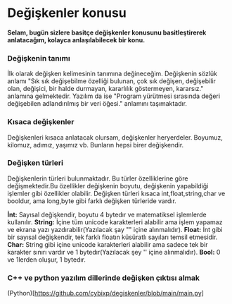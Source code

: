 # Değişkenler konusu
**Selam, bugün sizlere basitçe değişkenler konusunu basitleştirerek anlatacağım, kolayca anlaşılabilecek bir konu.**

### Değişkenin tanımı
İlk olarak değişken kelimesinin tanımına değineceğim.
Değişkenin sözlük anlamı "Sık sık değişebilme özelliği bulunan, çok sık değişen, değişebilir olan, değişici, bir halde durmayan, kararlılık göstermeyen, kararsız." anlamına gelmektedir.
Yazılım da ise "Program yürütmesi sırasında değeri değişebilen adlandırılmış bir veri öğesi." anlamını taşımaktadır.

### Kısaca değişkenler
Değişkenleri kısaca anlatacak olursam, değişkenler heryerdeler.
Boyumuz, kilomuz, adımız, yaşımız vb.
Bunların hepsi birer değişkendir.

### Değişken türleri
Değişkenlerin türleri bulunmaktadır.
Bu türler özelliklerine göre değişmektedir.Bu özellikler değişkenin boyutu, değişkenin yapabildiği işlemler gibi özellikler olabilir.
Değişken türleri kısaca int,float,string,char ve booldur, ama long,byte gibi farklı değişken türleride vardır.

**İnt:** Sayısal değişkendir, boyutu 4 bytedır ve matematiksel işlemlerde kullanılır.
**String:** İçine tüm unicode karakterleri alabilir ama işlem yapamaz ve ekrana yazı yazdırabilir(Yazılacak şay "" içine alınmalıdır).
**Float:** İnt gibi bir sayısal değişkendir, tek farklı floatın küsüratlı sayıları temsil etmesidir.
**Char:** String gibi içine unicode karakterleri alabilir ama sadece tek bir karakter sınırı vardır ve 1 bytedır(Yazılacak şey '' içine alınmalıdır).
**Bool:** 0 ve 1lerden oluşur, 1 bytedır.

### C++ ve python yazılım dillerinde değişken çıktısı almak

(Python)[https://github.com/cybixp/degiskenler/blob/main/main.py]
